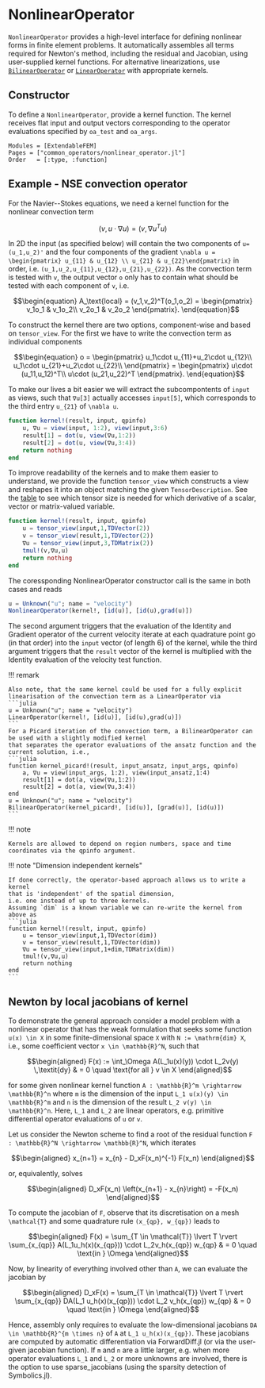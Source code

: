 
# NonlinearOperator

`NonlinearOperator` provides a high-level interface for defining nonlinear forms in finite element problems. It automatically assembles all terms required for Newton's method, including the residual and Jacobian, using user-supplied kernel functions. For alternative linearizations, use [`BilinearOperator`](@ref "BilinearOperator") or [`LinearOperator`](@ref "LinearOperator") with appropriate kernels.


## Constructor

To define a `NonlinearOperator`, provide a kernel function. The kernel receives flat input and output vectors corresponding to the operator evaluations specified by `oa_test` and `oa_args`.

```@autodocs
Modules = [ExtendableFEM]
Pages = ["common_operators/nonlinear_operator.jl"]
Order   = [:type, :function]
```

## Example - NSE convection operator


For the Navier--Stokes equations, we need a kernel function for the nonlinear
convection term
```math
\begin{equation}
(v,u\cdot\nabla u) = (v,\nabla u^T u)
\end{equation}
```
In 2D the input (as specified below) will contain the two
components of ``u=(u_1,u_2)'`` and the four components of the gradient 
``\nabla u = \begin{pmatrix} u_{11} & u_{12} \\ u_{21} & u_{22}\end{pmatrix}``
in order, i.e. ``(u_1,u_2,u_{11},u_{12},u_{21},u_{22})``.
As the convection term is tested with ``v``, 
the output vector ``o`` only has to contain what should be tested with each component
of ``v``, i.e.
```math
\begin{equation}
    A_\text{local} = (v_1,v_2)^T(o_1,o_2) = 
        \begin{pmatrix}
            v_1o_1 & v_1o_2\\
            v_2o_1 & v_2o_2
        \end{pmatrix}.
\end{equation}
```
To construct the kernel there are two options, 
component-wise and based on `tensor_view`.
For the first we have to write the convection term as individual components
```math
\begin{equation}
o = 
    \begin{pmatrix}
        u_1\cdot u_{11}+u_2\cdot u_{12}\\
        u_1\cdot u_{21}+u_2\cdot u_{22}\\
    \end{pmatrix}
= 
\begin{pmatrix}
    u\cdot (u_11,u_12)^T\\
    u\cdot (u_21,u_22)^T
\end{pmatrix}.
\end{equation}
```
To make our lives a bit easier we will extract the subcompontents of 
`input` as views, such that `∇u[3]` actually accesses `input[5]`,
which corresponds to the third entry ``u_{21}`` of ``\nabla u``. 
```julia
function kernel!(result, input, qpinfo)
    u, ∇u = view(input, 1:2), view(input,3:6)
    result[1] = dot(u, view(∇u,1:2))
    result[2] = dot(u, view(∇u,3:4))
    return nothing
end
```
To improve readability of the kernels and to make them easier to understand,
we provide the function `tensor_view` which constructs a view and reshapes 
it into an object matching the given `TensorDescription`.
See the [table](@ref "Which tensor for which unknown?") 
to see which tensor size is needed for which derivative of a scalar, vector 
or matrix-valued variable.
```julia
function kernel!(result, input, qpinfo)
    u = tensor_view(input,1,TDVector(2))
    v = tensor_view(result,1,TDVector(2))
    ∇u = tensor_view(input,3,TDMatrix(2))
    tmul!(v,∇u,u)
    return nothing
end
```

The coressponding NonlinearOperator constructor call is the same in both cases 
and reads
```julia
u = Unknown("u"; name = "velocity")
NonlinearOperator(kernel!, [id(u)], [id(u),grad(u)])
```
The second argument triggers that the evaluation of the Identity and Gradient operator of the
current velocity iterate at each quadrature point go (in that order) into the ```input``` vector (of length 6) of the kernel, while the third argument
triggers that the ```result``` vector of the kernel is multiplied with the Identity evaluation of the velocity test function.

!!! remark

    Also note, that the same kernel could be used for a fully explicit linearisation of the convection term as a LinearOperator via
    ```julia
    u = Unknown("u"; name = "velocity")
    LinearOperator(kernel!, [id(u)], [id(u),grad(u)])
    ```
    For a Picard iteration of the convection term, a BilinearOperator can be used with a slightly modified kernel
    that separates the operator evaluations of the ansatz function and the current solution, i.e.,
    ```julia
    function kernel_picard!(result, input_ansatz, input_args, qpinfo)
        a, ∇u = view(input_args, 1:2), view(input_ansatz,1:4)
        result[1] = dot(a, view(∇u,1:2))
        result[2] = dot(a, view(∇u,3:4))
    end
    u = Unknown("u"; name = "velocity")
    BilinearOperator(kernel_picard!, [id(u)], [grad(u)], [id(u)])
    ```

!!! note

    Kernels are allowed to depend on region numbers, space and time coordinates via the qpinfo argument.

!!! note "Dimension independent kernels"

    If done correctly, the operator-based approach allows us to write a kernel 
    that is 'independent' of the spatial dimension, 
    i.e. one instead of up to three kernels.
    Assuming `dim` is a known variable we can re-write the kernel from above as
    ```julia
    function kernel!(result, input, qpinfo)
        u = tensor_view(input,1,TDVector(dim))
        v = tensor_view(result,1,TDVector(dim))
        ∇u = tensor_view(input,1+dim,TDMatrix(dim))
        tmul!(v,∇u,u)
        return nothing
    end
    ```

## Newton by local jacobians of kernel

To demonstrate the general approach consider a model problem with a nonlinear operator that
has the weak formulation that seeks some function ``u(x) \in X`` in some finite-dimensional
space ``X`` with ``N := \mathrm{dim} X``, i.e., some coefficient
vector ``x \in \mathbb{R}^N``, such that
```math
\begin{aligned}
F(x) := \int_\Omega A(L_1u(x)(y)) \cdot L_2v(y) \,\textit{dy} & = 0 \quad \text{for all } v \in X
\end{aligned}
```
for some given nonlinear kernel function ``A : \mathbb{R}^m \rightarrow \mathbb{R}^n``
where ``m`` is the dimension of the input ``L_1 u(x)(y) \in \mathbb{R}^m``
and ``n`` is the dimension of the result ``L_2 v(y) \in \mathbb{R}^n``.
Here, ``L_1`` and ``L_2`` are linear operators, e.g. primitive differential
operator evaluations of ``u`` or ``v``.

Let us consider the Newton scheme to find a root of the residual function ``F : \mathbb{R}^N \rightarrow \mathbb{R}^N``,
which iterates
```math
\begin{aligned}
x_{n+1} = x_{n} - D_xF(x_n)^{-1} F(x_n)
\end{aligned}
```
or, equivalently, solves
```math
\begin{aligned}
D_xF(x_n) \left(x_{n+1} - x_{n}\right) = -F(x_n)
\end{aligned}
```


To compute the jacobian of ``F``, observe that its discretisation on a mesh ``\mathcal{T}`` and some quadrature rule
``(x_{qp}, w_{qp})`` leads to
```math
\begin{aligned}
F(x) =  \sum_{T \in \mathcal{T}} \lvert T \rvert \sum_{x_{qp}} A(L_1u_h(x)(x_{qp})) \cdot L_2v_h(x_{qp}) w_{qp} & = 0 \quad \text{in } \Omega
\end{aligned}
```
Now, by linearity of everything involved other than ``A``, we can evaluate the jacobian by
```math
\begin{aligned}
D_xF(x) =  \sum_{T \in \mathcal{T}} \lvert T \rvert \sum_{x_{qp}} DA(L_1 u_h(x)(x_{qp})) \cdot L_2 v_h(x_{qp}) w_{qp} & = 0 \quad \text{in } \Omega
\end{aligned}
```
Hence, assembly only requires to evaluate the low-dimensional jacobians ``DA \in \mathbb{R}^{m \times n}`` of ``A``
at ``L_1 u_h(x)(x_{qp})``. These jacobians are computed by automatic differentiation via ForwardDiff.jl (or via the user-given jacobian function).
If ``m`` and ``n`` are a little larger, e.g. when more operator evaluations ``L_1`` and ``L_2``
or more unknowns are involved, there is the option
to use sparse_jacobians (using the sparsity detection of Symbolics.jl).
